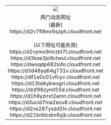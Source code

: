 ﻿<table>
  <tr></tr>
  <tr><td colspan=2 align=center><img src="https://d2v7fl8mr6szph.cloudfront.net/Up/oGate.jpg" /></td></tr>
  <tr><td colspan=2 align=center>网门动态网址<br/>(最新)
<br>https://d2v7fl8mr6szph.cloudfront.net
<br/><br/>(以下网址可能失效)
<br>https://d2vymx9mrzbl7t.cloudfront.net
<br>https://d3koe3jo8ctwul.cloudfront.net
<br>https://dwoqdp682lofo.cloudfront.net
<br>https://d3d48yq64g731v.cloudfront.net
<br>https://df1e0c01vfcyv.cloudfront.net
<br>https://d13tslkykwxgrl.cloudfront.net
<br>https://drjf98zymt55d.cloudfront.net
<br>https://d1h9yzirxt2amn.cloudfront.net
<br>https://d3ucid7ma2ecu8.cloudfront.net
<br>https://d2vs287yszd2lv.cloudfront.net
<br>https://d21brbtcdm6yjb.cloudfront.net
    </td>
  </tr>
</table>
